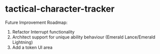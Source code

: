 # tactical-character-tracker
 
Future Improvement Roadmap:

1. Refactor Interrupt functionality
2. Architect support for unique ability behaviour (Emerald Lance/Emerald Lightning)
3. Add a token UI area
